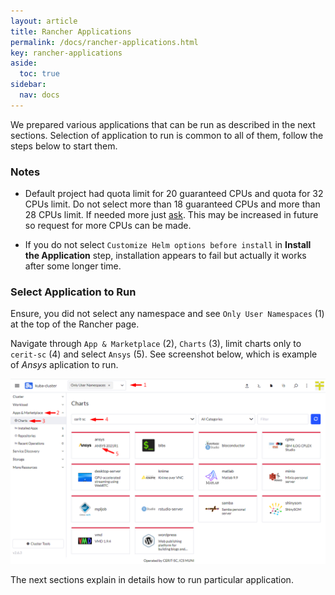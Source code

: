 ```yaml
---
layout: article
title: Rancher Applications
permalink: /docs/rancher-applications.html
key: rancher-applications
aside:
  toc: true
sidebar:
  nav: docs
---
```

We prepared various applications that can be run as described in the next sections. Selection of application to run is common to all of them, follow the steps below to start them.

### Notes

* Default project had quota limit for 20 guaranteed CPUs and quota for 32 CPUs limit. Do not select more than 18 guaranteed CPUs and more than 28 CPUs limit. If needed more just [ask](mailto:k8s@ics.muni.cz). This may be increased in future so request for more CPUs can be made. 

* If you do not select `Customize Helm options before install` in **Install the Application** step, installation appears to fail but actually it works after some longer time.

### Select Application to Run

Ensure, you did not select any namespace and see `Only User Namespaces` (1) at the top of the Rancher page.

Navigate through `App & Marketplace` (2), `Charts` (3), limit charts only to `cerit-sc` (4) and select `Ansys` (5). See screenshot below, which is example of *Ansys* aplication to run.

![selectapp](ansys/selectapp.png)

The next sections explain in details how to run particular application.
